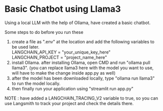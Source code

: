 # Basic Chatbot using Llama3

Using a local LLM with the help of Ollama, have created a basic chatbot.

Some steps to do before you run these
1. create a file as ".env" at the location and add the following variables to be used later.<br>
   LANGCHAIN_API_KEY = "your_unique_key_here"<br>
   LANGCHAIN_PROJECT = "project_name_here"
2. install Ollama. after installing Ollama, open CMD and run "ollama pull llama3". (you can replace llama3 here with the model you want to use, will have to make the change inside app.py as well)
3. after the model has been downloaded locally, type "ollama run llama3" to run the model locally.
4. then finally run your application using "streamlit run app.py"

NOTE : have added a LANGCHAIN_TRACING_V2 variable to true, so you can use Langsmith to track your project and check the details there.
